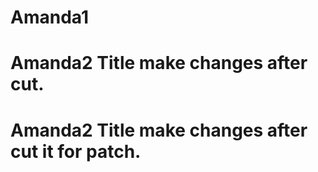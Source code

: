 # Amanda1
# Amanda2 Title make changes after cut.
# Amanda2 Title make changes after cut it for patch.
